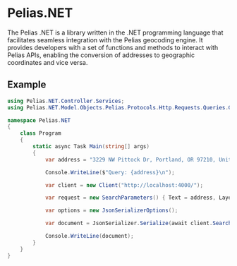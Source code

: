 # Pelias.NET
The Pelias .NET is a library written in the .NET programming language that facilitates seamless integration with the Pelias geocoding engine. It provides developers with a set of functions and methods to interact with Pelias APIs, enabling the conversion of addresses to geographic coordinates and vice versa.

## Example
```csharp
using Pelias.NET.Controller.Services;
using Pelias.NET.Model.Objects.Pelias.Protocols.Http.Requests.Queries.Geocoding;

namespace Pelias.NET
{
    class Program
    {
        static async Task Main(string[] args)
        {
            var address = "3229 NW Pittock Dr, Portland, OR 97210, United States";

            Console.WriteLine($"Query: {address}\n");

            var client = new Client("http://localhost:4000/");

            var request = new SearchParameters() { Text = address, Layers = new HashSet<Layer>() { Layer.Locality, Layer.Address } };

            var options = new JsonSerializerOptions();

            var document = JsonSerializer.Serialize(await client.Search(request), options);

            Console.WriteLine(document);
        }
    }
}
```
